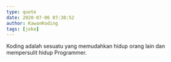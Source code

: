 ```yaml
---
type: quote
date: 2020-07-06 07:38:52
author: KawanKoding
tags: [joke]
---
```


Koding adalah sesuatu yang memudahkan hidup orang lain dan mempersulit hidup Programmer.